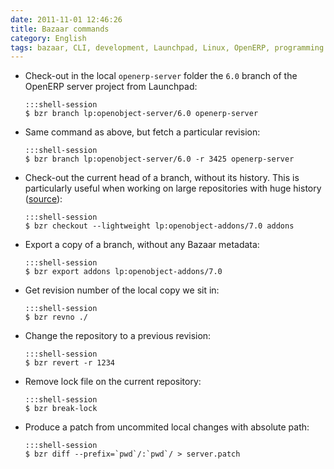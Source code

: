 ```yaml
---
date: 2011-11-01 12:46:26
title: Bazaar commands
category: English
tags: bazaar, CLI, development, Launchpad, Linux, OpenERP, programming
---
```


  * Check-out in the local `openerp-server` folder the `6.0` branch of the OpenERP server project from Launchpad:

        :::shell-session
        $ bzr branch lp:openobject-server/6.0 openerp-server

  * Same command as above, but fetch a particular revision:

        :::shell-session
        $ bzr branch lp:openobject-server/6.0 -r 3425 openerp-server

  * Check-out the current head of a branch, without its history. This is particularly useful when working on large repositories with huge history ([source](https://doc.bazaar.canonical.com/beta/en/user-guide/using_checkouts.html#getting-a-lightweight-checkout)):

        :::shell-session
        $ bzr checkout --lightweight lp:openobject-addons/7.0 addons

  * Export a copy of a branch, without any Bazaar metadata:

        :::shell-session
        $ bzr export addons lp:openobject-addons/7.0

  * Get revision number of the local copy we sit in:

        :::shell-session
        $ bzr revno ./

  * Change the repository to a previous revision:

        :::shell-session
        $ bzr revert -r 1234

  * Remove lock file on the current repository:

        :::shell-session
        $ bzr break-lock

  * Produce a patch from uncommited local changes with absolute path:

        :::shell-session
        $ bzr diff --prefix=`pwd`/:`pwd`/ > server.patch
